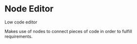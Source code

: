 # Node Editor

Low code editor

Makes use of nodes to connect pieces of code in order to fulfill requirements.